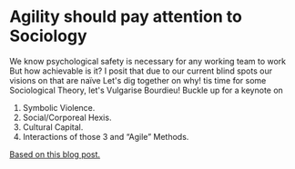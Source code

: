 # Agility should pay attention to Sociology

We know psychological safety is necessary for any working team to work
But how achievable is it?
I posit that due to our current blind spots our visions on that are naïve
Let's dig together on why!
tis time for some Sociological Theory, let's Vulgarise Bourdieu! Buckle up for a keynote on

1. Symbolic Violence.
2. Social/Corporeal Hexis.
3. Cultural Capital.
4. Interactions of those 3 and “Agile” Methods.

[Based on this blog post.](https://medium.com/@Romeu/agility-should-pay-attention-to-sociology-b671fd056933)
